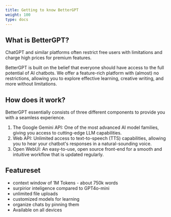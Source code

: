 ```yaml
---
title: Getting to know BetterGPT
weight: 100
type: docs
---
```

## What is BetterGPT?
ChatGPT and similar platforms often restrict free users with limitations and charge high prices for premium features.

BetterGPT is built on the belief that everyone should have access to the full potential of AI chatbots. We offer a feature-rich platform with (almost) no restrictions, allowing you to explore effective learning, creative writing, and more without limitations.

## How does it work?
BetterGPT essentially consists of three different components to provide you with a seamless experience.
1. The Google Gemini API: One of the most advanced AI model families, giving you access to cutting-edge LLM capabilities.
2. Web API: Unlimited access to text-to-speech (TTS) capabilities, allowing you to hear your chatbot's responses in a natural-sounding voice.
3. Open WebUI: An easy-to-use, open source front-end for a smooth and intuitive workflow that is updated regularly.

## Featureset
- context window of 1M Tokens - about 750k words
- surpirior inteligence compared to GPT4o-mini
- unlimited file uploads
- customized models for learning
- organize chats by pinning them
- Available on all devices
